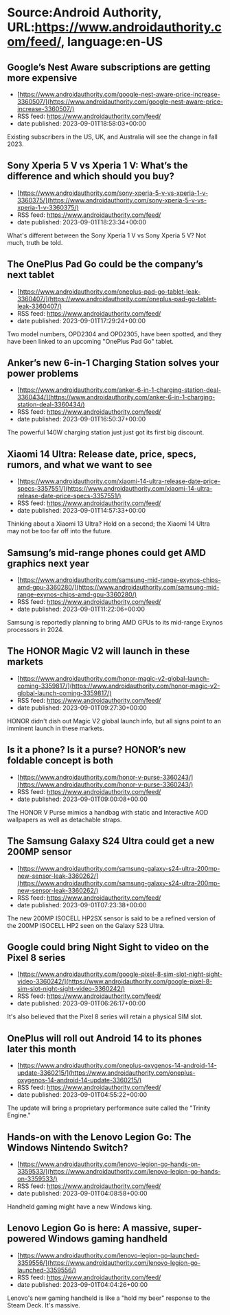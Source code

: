 # Source:Android Authority, URL:https://www.androidauthority.com/feed/, language:en-US

## Google’s Nest Aware subscriptions are getting more expensive
 - [https://www.androidauthority.com/google-nest-aware-price-increase-3360507/](https://www.androidauthority.com/google-nest-aware-price-increase-3360507/)
 - RSS feed: https://www.androidauthority.com/feed/
 - date published: 2023-09-01T18:58:03+00:00

Existing subscribers in the US, UK, and Australia will see the change in fall 2023.

## Sony Xperia 5 V vs Xperia 1 V: What’s the difference and which should you buy?
 - [https://www.androidauthority.com/sony-xperia-5-v-vs-xperia-1-v-3360375/](https://www.androidauthority.com/sony-xperia-5-v-vs-xperia-1-v-3360375/)
 - RSS feed: https://www.androidauthority.com/feed/
 - date published: 2023-09-01T18:23:34+00:00

What's different between the Sony Xperia 1 V vs Sony Xperia 5 V? Not much, truth be told.

## The OnePlus Pad Go could be the company’s next tablet
 - [https://www.androidauthority.com/oneplus-pad-go-tablet-leak-3360407/](https://www.androidauthority.com/oneplus-pad-go-tablet-leak-3360407/)
 - RSS feed: https://www.androidauthority.com/feed/
 - date published: 2023-09-01T17:29:24+00:00

Two model numbers, OPD2304 and OPD2305, have been spotted, and they have been linked to an upcoming "OnePlus Pad Go" tablet.

## Anker’s new 6-in-1 Charging Station solves your power problems
 - [https://www.androidauthority.com/anker-6-in-1-charging-station-deal-3360434/](https://www.androidauthority.com/anker-6-in-1-charging-station-deal-3360434/)
 - RSS feed: https://www.androidauthority.com/feed/
 - date published: 2023-09-01T16:50:37+00:00

The powerful 140W charging station just just got its first big discount.

## Xiaomi 14 Ultra: Release date, price, specs, rumors, and what we want to see
 - [https://www.androidauthority.com/xiaomi-14-ultra-release-date-price-specs-3357551/](https://www.androidauthority.com/xiaomi-14-ultra-release-date-price-specs-3357551/)
 - RSS feed: https://www.androidauthority.com/feed/
 - date published: 2023-09-01T14:57:33+00:00

Thinking about a Xiaomi 13 Ultra? Hold on a second; the Xiaomi 14 Ultra may not be too far off into the future.

## Samsung’s mid-range phones could get AMD graphics next year
 - [https://www.androidauthority.com/samsung-mid-range-exynos-chips-amd-gpu-3360280/](https://www.androidauthority.com/samsung-mid-range-exynos-chips-amd-gpu-3360280/)
 - RSS feed: https://www.androidauthority.com/feed/
 - date published: 2023-09-01T11:22:06+00:00

Samsung is reportedly planning to bring AMD GPUs to its mid-range Exynos processors in 2024.

## The HONOR Magic V2 will launch in these markets
 - [https://www.androidauthority.com/honor-magic-v2-global-launch-coming-3359817/](https://www.androidauthority.com/honor-magic-v2-global-launch-coming-3359817/)
 - RSS feed: https://www.androidauthority.com/feed/
 - date published: 2023-09-01T09:27:30+00:00

HONOR didn't dish out Magic V2 global launch info, but all signs point to an imminent launch in these markets.

## Is it a phone? Is it a purse? HONOR’s new foldable concept is both
 - [https://www.androidauthority.com/honor-v-purse-3360243/](https://www.androidauthority.com/honor-v-purse-3360243/)
 - RSS feed: https://www.androidauthority.com/feed/
 - date published: 2023-09-01T09:00:08+00:00

The HONOR V Purse mimics a handbag with static and Interactive AOD wallpapers as well as detachable straps.

## The Samsung Galaxy S24 Ultra could get a new 200MP sensor
 - [https://www.androidauthority.com/samsung-galaxy-s24-ultra-200mp-new-sensor-leak-3360262/](https://www.androidauthority.com/samsung-galaxy-s24-ultra-200mp-new-sensor-leak-3360262/)
 - RSS feed: https://www.androidauthority.com/feed/
 - date published: 2023-09-01T07:23:38+00:00

The new 200MP ISOCELL HP2SX sensor is said to be a refined version of the 200MP ISOCELL HP2 seen on the Galaxy S23 Ultra.

## Google could bring Night Sight to video on the Pixel 8 series
 - [https://www.androidauthority.com/google-pixel-8-sim-slot-night-sight-video-3360242/](https://www.androidauthority.com/google-pixel-8-sim-slot-night-sight-video-3360242/)
 - RSS feed: https://www.androidauthority.com/feed/
 - date published: 2023-09-01T06:26:17+00:00

It's also believed that the Pixel 8 series will retain a physical SIM slot.

## OnePlus will roll out Android 14 to its phones later this month
 - [https://www.androidauthority.com/oneplus-oxygenos-14-android-14-update-3360215/](https://www.androidauthority.com/oneplus-oxygenos-14-android-14-update-3360215/)
 - RSS feed: https://www.androidauthority.com/feed/
 - date published: 2023-09-01T04:55:22+00:00

The update will bring a proprietary performance suite called the "Trinity Engine."

## Hands-on with the Lenovo Legion Go: The Windows Nintendo Switch?
 - [https://www.androidauthority.com/lenovo-legion-go-hands-on-3359533/](https://www.androidauthority.com/lenovo-legion-go-hands-on-3359533/)
 - RSS feed: https://www.androidauthority.com/feed/
 - date published: 2023-09-01T04:08:58+00:00

Handheld gaming might have a new Windows king.

## Lenovo Legion Go is here: A massive, super-powered Windows gaming handheld
 - [https://www.androidauthority.com/lenovo-legion-go-launched-3359556/](https://www.androidauthority.com/lenovo-legion-go-launched-3359556/)
 - RSS feed: https://www.androidauthority.com/feed/
 - date published: 2023-09-01T04:04:26+00:00

Lenovo's new gaming handheld is like a "hold my beer" response to the Steam Deck. It's massive.

